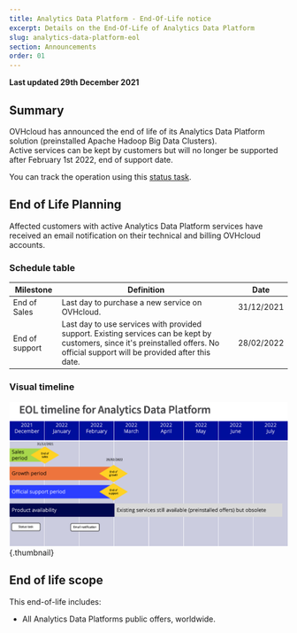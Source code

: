```yaml
---
title: Analytics Data Platform - End-Of-Life notice
excerpt: Details on the End-Of-Life of Analytics Data Platform
slug: analytics-data-platform-eol
section: Announcements
order: 01
---
```


**Last updated 29th December 2021**

## Summary

OVHcloud has announced the end of life of its Analytics Data Platform solution (preinstalled Apache Hadoop Big Data Clusters).<br>
Active services can be kept by customers but will no longer be supported after February 1st 2022, end of support date.<br>

You can track the operation using this [status task](https://public-cloud.status-ovhcloud.com/incidents/kdkvvxjw5m9d).

## End of Life Planning

Affected customers with active Analytics Data Platform services have received an email notification on their technical and billing OVHcloud accounts.

### Schedule table

| Milestone                 | Definition                                                                                                          | Date       |
|-----------------------|---------------------------------------------------------------------------------------------------------------------|------------|
| End of Sales | Last day to purchase a new service on OVHcloud.  | 31/12/2021 |
| End of support | Last day to use services with provided support. Existing services can be kept by customers, since it's preinstalled offers. No official support will be provided after this date. | 28/02/2022 |

### Visual timeline

![Timeline](images/timeline.png){.thumbnail}

## End of life scope

This end-of-life includes:

- All Analytics Data Platforms public offers, worldwide.
